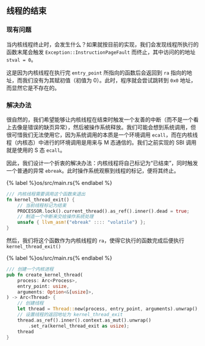 ## 线程的结束

### 现有问题

当内核线程终止时，会发生什么？如果就按目前的实现，我们会发现线程所执行的函数末尾会触发 `Exception::InstructionPageFault` 而终止，其中访问的的地址 `stval = 0`。

这是因为内核线程在执行完 `entry_point` 所指向的函数后会返回到 `ra` 指向的地址，而我们没有为其赋初值（初值为 0）。此时，程序就会尝试跳转到 `0x0` 地址，而显然它是不存在的。

### 解决办法

很自然的，我们希望能够让内核线程在结束时触发一个友善的中断（而不是一个看上去像是错误的缺页异常），然后被操作系统释放。我们可能会想到系统调用，但很可惜我们无法使用它，因为系统调用的本质是一个环境调用 `ecall`，而在内核线程（内核态）中进行的环境调用是用来与 M 态通信的。我们之前实现的 SBI 调用就是使用的 S 态 `ecall`。

因此，我们设计一个折衷的解决办法：内核线程将自己标记为“已结束”，同时触发一个普通的异常 `ebreak`。此时操作系统观察到线程的标记，便将其终止。

{% label %}os/src/main.rs{% endlabel %}
```rust
/// 内核线程需要调用这个函数来退出
fn kernel_thread_exit() {
    // 当前线程标记为结束
    PROCESSOR.lock().current_thread().as_ref().inner().dead = true;
    // 制造一个中断来交给操作系统处理
    unsafe { llvm_asm!("ebreak" :::: "volatile") };
}
```

然后，我们将这个函数作为内核线程的 `ra`，使得它执行的函数完成后便执行 `kernel_thread_exit()`

{% label %}os/src/main.rs{% endlabel %}
```rust
/// 创建一个内核进程
pub fn create_kernel_thread(
    process: Arc<Process>,
    entry_point: usize,
    arguments: Option<&[usize]>,
) -> Arc<Thread> {
    // 创建线程
    let thread = Thread::new(process, entry_point, arguments).unwrap();
    // 设置线程的返回地址为 kernel_thread_exit
    thread.as_ref().inner().context.as_mut().unwrap()
        .set_ra(kernel_thread_exit as usize);
    thread
}
```
